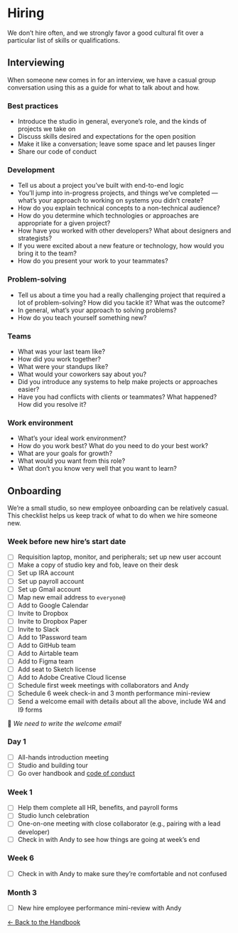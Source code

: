 # Hiring

We don’t hire often, and we strongly favor a good cultural fit over a particular list of skills or qualifications. 

## Interviewing

When someone new comes in for an interview, we have a casual group conversation using this as a guide for what to talk about and how.

### Best practices

- Introduce the studio in general, everyone’s role, and the kinds of projects we take on
- Discuss skills desired and expectations for the open position
- Make it like a conversation; leave some space and let pauses linger
- Share our code of conduct

### Development

- Tell us about a project you’ve built with end-to-end logic
- You’ll jump into in-progress projects, and things we’ve completed — what’s your approach to working on systems you didn’t create?
- How do you explain technical concepts to a non-technical audience?
- How do you determine which technologies or approaches are appropriate for a given project?
- How have you worked with other developers? What about designers and strategists?
- If you were excited about a new feature or technology, how would you bring it to the team?
- How do you present your work to your teammates?

### Problem-solving

- Tell us about a time you had a really challenging project that required a lot of problem-solving? How did you tackle it? What was the outcome?
- In general, what’s your approach to solving problems? 
- How do you teach yourself something new?

### Teams

- What was your last team like?
- How did you work together?
- What were your standups like?
- What would your coworkers say about you?
- Did you introduce any systems to help make projects or approaches easier?
- Have you had conflicts with clients or teammates? What happened? How did you resolve it?

### Work environment

- What’s your ideal work environment?
- How do you work best? What do you need to do your best work?
- What are your goals for growth?
- What would you want from this role?
- What don’t you know very well that you want to learn?

## Onboarding

We’re a small studio, so new employee onboarding can be relatively casual. This checklist helps us keep track of what to do when we hire someone new.

### Week before new hire’s start date

- [ ] Requisition laptop, monitor, and peripherals; set up new user account
- [ ] Make a copy of studio key and fob, leave on their desk
- [ ] Set up IRA account
- [ ] Set up payroll account
- [ ] Set up Gmail account
- [ ] Map new email address to `everyone@`
- [ ] Add to Google Calendar
- [ ] Invite to Dropbox
- [ ] Invite to Dropbox Paper
- [ ] Invite to Slack
- [ ] Add to 1Password team
- [ ] Add to GitHub team
- [ ] Add to Airtable team
- [ ] Add to Figma team
- [ ] Add seat to Sketch license
- [ ] Add to Adobe Creative Cloud license
- [ ] Schedule first week meetings with collaborators and Andy
- [ ] Schedule 6 week check-in and 3 month performance mini-review
- [ ] Send a welcome email with details about all the above, include W4 and I9 forms

🚨 _We need to write the welcome email!_

### Day 1

- [ ] All-hands introduction meeting
- [ ] Studio and building tour
- [ ] Go over handbook and [code of conduct](code-of-conduct.md)

### Week 1

- [ ] Help them complete all HR, benefits, and payroll forms
- [ ] Studio lunch celebration
- [ ] One-on-one meeting with close collaborator (e.g., pairing with a lead developer)
- [ ] Check in with Andy to see how things are going at week’s end

### Week 6

- [ ] Check in with Andy to make sure they’re comfortable and not confused

### Month 3

- [ ] New hire employee performance mini-review with Andy

[← Back to the Handbook](../README.md)